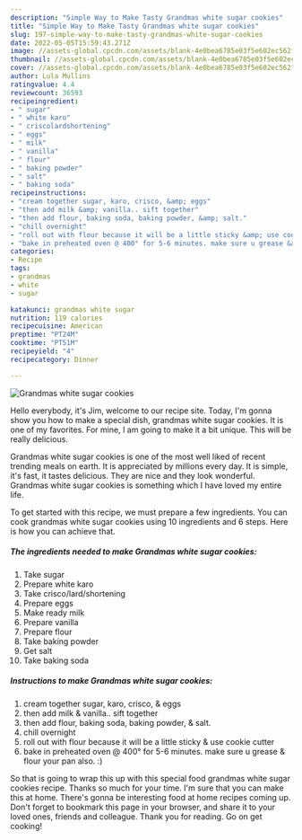 ```yaml
---
description: "Simple Way to Make Tasty Grandmas white sugar cookies"
title: "Simple Way to Make Tasty Grandmas white sugar cookies"
slug: 197-simple-way-to-make-tasty-grandmas-white-sugar-cookies
date: 2022-05-05T15:59:43.271Z
image: //assets-global.cpcdn.com/assets/blank-4e0bea6785e03f5e602ec562f230caae08da540cada707380b4fe1bbebba43da.png
thumbnail: //assets-global.cpcdn.com/assets/blank-4e0bea6785e03f5e602ec562f230caae08da540cada707380b4fe1bbebba43da.png
cover: //assets-global.cpcdn.com/assets/blank-4e0bea6785e03f5e602ec562f230caae08da540cada707380b4fe1bbebba43da.png
author: Lula Mullins
ratingvalue: 4.4
reviewcount: 36593
recipeingredient:
- " sugar"
- " white karo"
- " criscolardshortening"
- " eggs"
- " milk"
- " vanilla"
- " flour"
- " baking powder"
- " salt"
- " baking soda"
recipeinstructions:
- "cream together sugar, karo, crisco, &amp; eggs"
- "then add milk &amp; vanilla.. sift together"
- "then add flour, baking soda, baking powder, &amp; salt."
- "chill overnight"
- "roll out with flour because it will be a little sticky &amp; use cookie cutter"
- "bake in preheated oven @ 400° for 5-6 minutes. make sure u grease &amp; flour your pan also. :)"
categories:
- Recipe
tags:
- grandmas
- white
- sugar

katakunci: grandmas white sugar 
nutrition: 119 calories
recipecuisine: American
preptime: "PT24M"
cooktime: "PT51M"
recipeyield: "4"
recipecategory: Dinner

---
```



![Grandmas white sugar cookies](//assets-global.cpcdn.com/assets/blank-4e0bea6785e03f5e602ec562f230caae08da540cada707380b4fe1bbebba43da.png)

Hello everybody, it's Jim, welcome to our recipe site. Today, I'm gonna show you how to make a special dish, grandmas white sugar cookies. It is one of my favorites. For mine, I am going to make it a bit unique. This will be really delicious.

Grandmas white sugar cookies is one of the most well liked of recent trending meals on earth. It is appreciated by millions every day. It is simple, it's fast, it tastes delicious. They are nice and they look wonderful. Grandmas white sugar cookies is something which I have loved my entire life.




To get started with this recipe, we must prepare a few ingredients. You can cook grandmas white sugar cookies using 10 ingredients and 6 steps. Here is how you can achieve that.

<!--inarticleads1-->

##### The ingredients needed to make Grandmas white sugar cookies:

1. Take  sugar
1. Prepare  white karo
1. Take  crisco/lard/shortening
1. Prepare  eggs
1. Make ready  milk
1. Prepare  vanilla
1. Prepare  flour
1. Take  baking powder
1. Get  salt
1. Take  baking soda




<!--inarticleads2-->

##### Instructions to make Grandmas white sugar cookies:

1. cream together sugar, karo, crisco, &amp; eggs
1. then add milk &amp; vanilla.. sift together
1. then add flour, baking soda, baking powder, &amp; salt.
1. chill overnight
1. roll out with flour because it will be a little sticky &amp; use cookie cutter
1. bake in preheated oven @ 400° for 5-6 minutes. make sure u grease &amp; flour your pan also. :)




So that is going to wrap this up with this special food grandmas white sugar cookies recipe. Thanks so much for your time. I'm sure that you can make this at home. There's gonna be interesting food at home recipes coming up. Don't forget to bookmark this page in your browser, and share it to your loved ones, friends and colleague. Thank you for reading. Go on get cooking!

